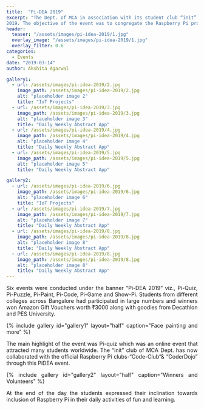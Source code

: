 ```yaml
---
title:  "Pi-DEA 2019"
excerpt: "The Dept. of MCA in association with its student club “init” celebrated Pi-day on 14th March
2019. The objective of the event was to congregate the Raspberry Pi programmers & enthusiasts, to take part in various competitions and idea sharing sessions."
header:
  teaser: "/assets/images/pi-idea-2019/1.jpg"
  overlay_image: "/assets/images/pi-idea-2019/1.jpg"
  overlay_filter: 0.6
categories: 
  - Events
date: "2019-03-14"
author: Akshita Agarwal

gallery1:
  - url: /assets/images/pi-idea-2019/2.jpg
    image_path: /assets/images/pi-idea-2019/2.jpg
    alt: "placeholder image 2"
    title: "IoT Projects"
  - url: /assets/images/pi-idea-2019/3.jpg
    image_path: /assets/images/pi-idea-2019/3.jpg
    alt: "placeholder image 3"
    title: "Daily Weekly Abstract App"
  - url: /assets/images/pi-idea-2019/4.jpg
    image_path: /assets/images/pi-idea-2019/4.jpg
    alt: "placeholder image 4"
    title: "Daily Weekly Abstract App"
  - url: /assets/images/pi-idea-2019/5.jpg
    image_path: /assets/images/pi-idea-2019/5.jpg
    alt: "placeholder image 5"
    title: "Daily Weekly Abstract App"

gallery2:
  - url: /assets/images/pi-idea-2019/6.jpg
    image_path: /assets/images/pi-idea-2019/6.jpg
    alt: "placeholder image 6"
    title: "IoT Projects"
  - url: /assets/images/pi-idea-2019/7.jpg
    image_path: /assets/images/pi-idea-2019/7.jpg
    alt: "placeholder image 7"
    title: "Daily Weekly Abstract App"
  - url: /assets/images/pi-idea-2019/8.jpg
    image_path: /assets/images/pi-idea-2019/8.jpg
    alt: "placeholder image 8"
    title: "Daily Weekly Abstract App"
  - url: /assets/images/pi-idea-2019/8.jpg
    image_path: /assets/images/pi-idea-2019/8.jpg
    alt: "placeholder image 8"
    title: "Daily Weekly Abstract App"
---
```


<div style="text-align:justify">
Six events were conducted under the banner “Pi-DEA 2019” viz., Pi-Quiz, Pi-Puzzle, Pi-Paint, Pi-Code, Pi-Game and Show-Pi. Students from different colleges across Bangalore had participated in large numbers and winners won Amazon Gift Vouchers worth ₹3000 along with goodies from Decathlon and PES University.

{% include gallery id="gallery1" layout="half" caption="Face painting and more" %}

The main highlight of the event was Pi-quiz which was an online event that attracted many students worldwide. The “init” club of MCA Dept. has now collaborated with the official Raspberry Pi clubs-“Code-Club”& “CoderDojo” through this PiDEA event.

{% include gallery id="gallery2" layout="half" caption="Winners and Volunteers" %}


At the end of the day the students expressed their inclination towards inclusion of Raspberry Pi in their daily activities of fun and learning.
</div>

